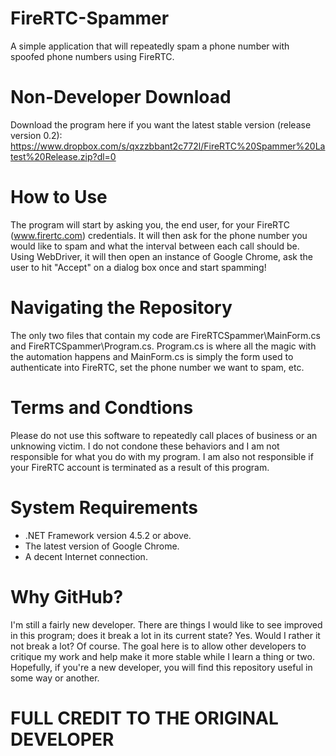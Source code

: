 # FireRTC-Spammer
A simple application that will repeatedly spam a phone number with spoofed phone numbers using FireRTC.

# Non-Developer Download
Download the program here if you want the latest stable version (release version 0.2): https://www.dropbox.com/s/qxzzbbant2c772l/FireRTC%20Spammer%20Latest%20Release.zip?dl=0

# How to Use
The program will start by asking you, the end user, for your FireRTC (www.firertc.com) credentials. It will then ask for the phone number  you would like to spam and what the interval between each call should be. Using WebDriver, it will then open an instance of Google Chrome, ask the user to hit "Accept" on a dialog box once and start spamming!

# Navigating the Repository
The only two files that contain my code are FireRTCSpammer\MainForm.cs and FireRTCSpammer\Program.cs. Program.cs is where all the magic with the automation happens and MainForm.cs is simply the form used to authenticate into FireRTC, set the phone number we want to spam, etc.

# Terms and Condtions
Please do not use this software to repeatedly call places of business or an unknowing victim. I do not condone these behaviors and I am not responsible for what you do with my program. I am also not responsible if your FireRTC account is terminated as a result of this program.

# System Requirements
- .NET Framework version 4.5.2 or above.
- The latest version of Google Chrome.
- A decent Internet connection.

# Why GitHub?
I'm still a fairly new developer. There are things I would like to see improved in this program; does it break a lot in its current state? Yes. Would I rather it not break a lot? Of course. The goal here is to allow other developers to critique my work and help make it more stable while I learn a thing or two. Hopefully, if you're a new developer, you will find this repository useful in some way or another.

# FULL CREDIT TO THE ORIGINAL DEVELOPER
